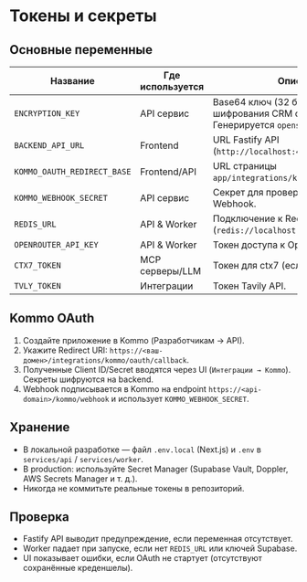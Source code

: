 # Токены и секреты

## Основные переменные

| Название | Где используется | Описание |
| --- | --- | --- |
| `ENCRYPTION_KEY` | API сервис | Base64 ключ (32 байта) для шифрования CRM секретов. Генерируется `openssl rand -base64 32`. |
| `BACKEND_API_URL` | Frontend | URL Fastify API (`http://localhost:4000`). |
| `KOMMO_OAUTH_REDIRECT_BASE` | Frontend/API | URL страницы `app/integrations/kommo/oauth/callback`. |
| `KOMMO_WEBHOOK_SECRET` | API сервис | Секрет для проверки подписи Kommo Webhook. |
| `REDIS_URL` | API & Worker | Подключение к Redis (`redis://localhost:6379`). |
| `OPENROUTER_API_KEY` | API & Worker | Токен доступа к OpenRouter (LLM). |
| `CTX7_TOKEN` | MCP серверы/LLM | Токен для ctx7 (если используется). |
| `TVLY_TOKEN` | Интеграции | Токен Tavily API. |

## Kommo OAuth
1. Создайте приложение в Kommo (Разработчикам → API).
2. Укажите Redirect URI: `https://<ваш-домен>/integrations/kommo/oauth/callback`.
3. Полученные Client ID/Secret вводятся через UI (`Интеграции → Kommo`). Секреты шифруются на backend.
4. Webhook подписывается в Kommo на endpoint `https://<api-domain>/kommo/webhook` и использует `KOMMO_WEBHOOK_SECRET`.

## Хранение
- В локальной разработке — файл `.env.local` (Next.js) и `.env` в `services/api` / `services/worker`.
- В production: используйте Secret Manager (Supabase Vault, Doppler, AWS Secrets Manager и т. д.).
- Никогда не коммитьте реальные токены в репозиторий.

## Проверка
- Fastify API выводит предупреждение, если переменная отсутствует.
- Worker падает при запуске, если нет `REDIS_URL` или ключей Supabase.
- UI показывает ошибки, если OAuth не стартует (отсутствуют сохранённые креденшелы).
